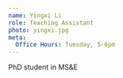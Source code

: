 ```yaml
---
name: Yingxi Li
role: Teaching Assistant
photo: yingxi.jpg
meta:
  Office Hours: Tuesday, 5-6pm
---
```


PhD student in MS&E